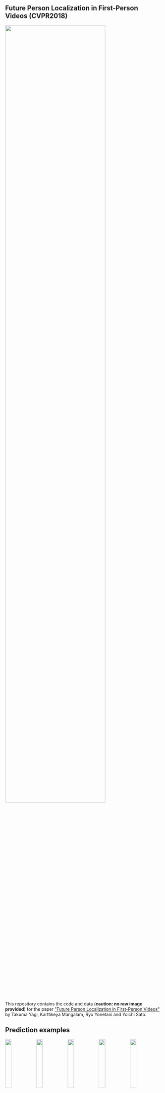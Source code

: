 ## Future Person Localization in First-Person Videos (CVPR2018)
<img src="https://github.com/takumayagi/fpl/blob/image/cvpr18_teaser.png" width="80%" height="80%">

This repository contains the code and data (**caution: no raw image provided**) for the paper ["Future Person Localization in First-Person Videos"](https://arxiv.org/abs/1711.11217) by Takuma Yagi, Karttikeya Mangalam, Ryo Yonetani and Yoichi Sato.

## Prediction examples
<img src="https://github.com/takumayagi/fpl/blob/image/001.gif" width="20%" height="20%"><img src="https://github.com/takumayagi/fpl/blob/image/002.gif" width="20%" height="20%"><img src="https://github.com/takumayagi/fpl/blob/image/003.gif" width="20%" height="20%"><img src="https://github.com/takumayagi/fpl/blob/image/004.gif" width="20%" height="20%"><img src="https://github.com/takumayagi/fpl/blob/image/005.gif" width="20%" height="20%">

## Requirements
We confirmed the code works correctly in below versions.

- GPU environment
- Python 3.5.2
- [Chainer](https://github.com/pfnet/chainer) v4.0.0
- NumPy 1.13.1
- Cython 0.25.1
- OpenCV 3.3.0
- joblib 0.11
- mllogger (https://github.com/Signull8192/mllogger)
- pandas 0.20.3
- numpy-quaternion 2018.5.17.10.19.59
- numba 0.36.2
- python-box 3.2.0

## Installation
### Download data
You can download our dataset from below link:  
**(caution: no raw image provided!)**  
[Download link (processed data)](https://drive.google.com/open?id=10_ivX4bEMgJDWhVruZr2bozcuDoTcHZu)

If you wish downloading via terminal, consider using [custom script](https://gist.github.com/darencard/079246e43e3c4b97e373873c6c9a3798).

Extract the downloaded tar.gz file at the root directory.
```
tar xvf fpl.tar.gz
```

### Pseudo-video
Since we cannot release the raw images, we prepared sample pseudo-video below.  
The video shows the automatically extracted location histories, poses. The number shown in the bounding box corresponds to the person id in the processed data.    
Background colors are the result from pre-trained dilated CNN trained with [MIT Scene Parsing Benchmark](http://sceneparsing.csail.mit.edu/).
<img src="https://github.com/takumayagi/fpl/blob/image/ezgif-1-9c3c383428.gif">  
[Download link (pseudo-video)](https://drive.google.com/open?id=1fSNN8Yxi3edSHKqg6h1lZEEIqjfexkq2)

### Create dataset
Run dataset generation script to preprocess raw locations/poses/egomotions.  
A single processed file will be generated in datasets/.
```
# Test (debug) data
python utils/create_dataset.py utils/id_test.txt --traj_length 20 --traj_skip 2 --nb_splits 5 --seed 1701 --traj_skip_test 5
# All data
python utils/create_dataset.py utils/id_list_20.txt --traj_length 20 --traj_skip 2 --nb_splits 5 --seed 1701 --traj_skip_test 5
```

### Prepare training script
Modify the "in_data" arguments in scripts/5fold.json.

## Running the code
### Directory structure
```
    .
    +---data (feature files)
    +---dataset (processed data)
    +---experiments (logging)
    +---gen_scripts (automatically generated scripts for cross validation)
    +---models
    +---scripts (configuration)
    |   +---5fold.json
    +---utils
        +---run.py (training script)
        +---eval.py (evaluation script)
```

### Training
In our environment (a single TITAN X Pascal w/ CUDA 8, cuDNN 5.1), it took approximately 40 minutes per split.
```
# Train proposed model and ablation models
python utils/run.py scripts/5fold.json run <gpu id>
# Train proposed model only
python utils/run.py scripts/5fold_proposed_only.json run <gpu id>
```

### Evaluation
```
python utils/eval.py experiments/5fold_yymmss_HHMMSS/ 17000 run <gpu id> 10
```

### Prediction visualization using pseudo-video
We provided visualization code using pseudo-video.  
Download below pseudo-videos and run the following code:  
[Download link (pseudo-videos for visualization)](https://drive.google.com/open?id=1M2bpni682fffaeIeT79Ara26hNZMtpMX)  

```
# Run this code after placing <video_id>.mp4 into data/pseudo_viz/
# Extract images from video
python utils/video2img_all.py data/pseudo_viz/
# Plot images
python utils/plot_prediction.py <experiment>/<fold> --traj_type 0
# Write videos
python utils/write_video.py <experiment>/<fold> --vid GOPRXXXXU20 --frame XXXX --pid XXX
```

## License and Citation
The dataset provided in this repository is only to be used for non-commercial scientic purposes. If you used this dataset in scientic publication, cite the following paper:

Takuma Yagi, Karrtikeya Mangalam, Ryo Yonetani and Yoichi Sato. Future Person Localization in First-Person Videos. In Proceedings of the IEEE Conference on Computer Vision and Pattern Recognition. 2018.
```
@InProceedings{yagi2018future,
    title={Future Person Localization in First-Person Videos},
    author={Yagi, Takuma and Mangalam, Karttikeya and Yonetani, Ryo and Sato, Yoichi},
    booktitle={The IEEE Conference on Computer Vision and Pattern Recognition (CVPR)},
    year={2018}
}
```
